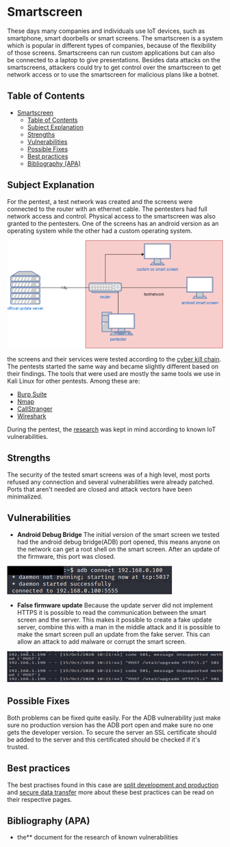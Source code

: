 # Smartscreen

These days many companies and individuals use IoT devices, such as smartphone, smart doorbells or smart screens.
The smartscreen is a system which is popular in different types of companies, because of the flexibility of those screens. Smartscreens can run custom applications but can also be connected to a laptop to give presentations. Besides data attacks on the smartscreens, attackers could try to get control over the smartscreen to get network access or to use the smartscreen for malicious plans like a botnet.

## Table of Contents

- [Smartscreen](#smartscreen)
  - [Table of Contents](#table-of-contents)
  - [Subject Explanation](#subject-explanation)
  - [Strengths](#strengths)
  - [Vulnerabilities](#vulnerabilities)
  - [Possible Fixes](#possible-fixes)
  - [Best practices](#best-practices)
  - [Bibliography (APA)](#bibliography-apa)

## Subject Explanation

For the pentest, a test network was created and the screens were connected to the router with an ethernet cable. The pentesters had full network access and control. Physical access to the smartscreen was also granted to the pentesters. One of the screens has an android version as an operating system while the other had a custom operating system.

![network sketch](/assets/images/networksketch/smart-screen.png)

the screens and their services were tested according to the [cyber kill chain](https://www.varonis.com/blog/cyber-kill-chain/). The pentests started the same way and became slightly different based on their findings. The tools that were used are mostly the same tools we use in Kali Linux for other pentests. Among these are:

- [Burp Suite](https://portswigger.net/burp)
- [Nmap](https://nmap.org/)
- [CallStranger](https://github.com/yunuscadirci/CallStranger)
- [Wireshark](https://www.wireshark.org/)

During the pentest, the [research](/research) was kept in mind according to known IoT vulnerabilities.

## Strengths

The security of the tested smart screens was of a high level, most ports refused any connection and several vulnerabilities were already patched. Ports that aren't needed are closed and attack vectors have been minimalized.

## Vulnerabilities

- **Android Debug Bridge**
The initial version of the smart screen we tested had the android debug bridge(ADB) port opened, this means anyone on the network can get a root shell on the smart screen. After an update of the firmware, this port was closed.

![ADB connect](/assets/images/adb_connect.png)

- **False firmware update**
Because the update server did not implement HTTPS it is possible to read the communication between the smart screen and the server. This makes it possible to create a fake update server, combine this with a man in the middle attack and it is possible to make the smart screen pull an update from the fake server. This can allow an attack to add malware or corrupt the smart screen.

![update requests](/assets/images/fake_server.png)

## Possible Fixes

Both problems can be fixed quite easily. For the ADB vulnerability just make sure no production version has the ADB port open and make sure no one gets the developer version. To secure the server an SSL certificate should be added to the server and this certificated should be checked if it's trusted.

## Best practices

The best practises found in this case are [split development and production](/bestpractices/splitdevprod.md) and [secure data transfer](/bestpractices/securedatatransfer.md) more about these best practices can be read on their respective pages.

## Bibliography (APA)

- the** document for the research of known vulnerabilities <!--TODO% -->
